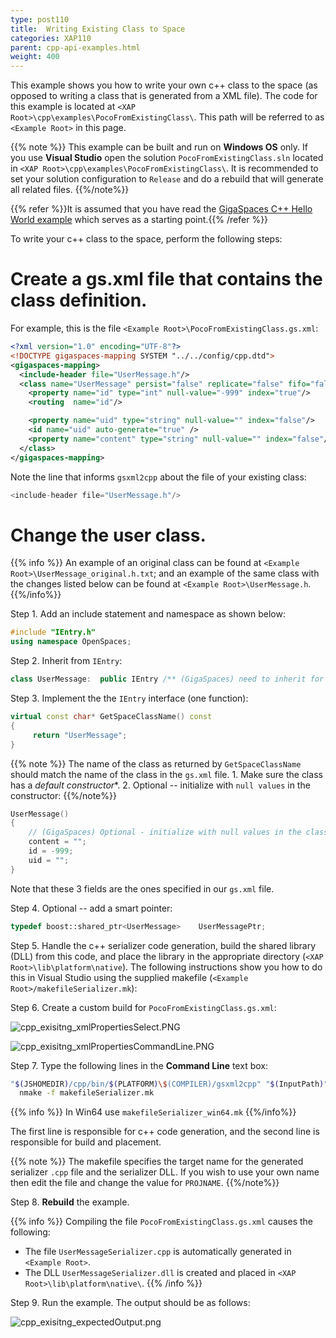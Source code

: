 ```yaml
---
type: post110
title:  Writing Existing Class to Space
categories: XAP110
parent: cpp-api-examples.html
weight: 400
---
```




This example shows you how to write your own c++ class to the space (as opposed to writing a class that is generated from a XML file). The code for this example is located at `<XAP Root>\cpp\examples\PocoFromExistingClass\`. This path will be referred to as `<Example Root>` in this page.

{{% note %}}
This example can be built and run on **Windows OS** only. If you use **Visual Studio** open the solution `PocoFromExistingClass.sln` located in `<XAP Root>\cpp\examples\PocoFromExistingClass\`. It is recommended to set your solution configuration to `Release` and do a rebuild that will generate all related files.
{{%/note%}}

{{% refer %}}It is assumed that you have read the [GigaSpaces C++ Hello World example](./cpp-api-hello-world-example.html) which serves as a starting point.{{% /refer %}}

To write your c++ class to the space, perform the following steps:

# Create a gs.xml file that contains the class definition.

For example, this is the file `<Example Root>\PocoFromExistingClass.gs.xml`:


```xml
<?xml version="1.0" encoding="UTF-8"?>
<!DOCTYPE gigaspaces-mapping SYSTEM "../../config/cpp.dtd">
<gigaspaces-mapping>
  <include-header file="UserMessage.h"/>
  <class name="UserMessage" persist="false" replicate="false" fifo="false" >
    <property name="id" type="int" null-value="-999" index="true"/>
    <routing  name="id"/>

    <property name="uid" type="string" null-value="" index="false"/>
    <id name="uid" auto-generate="true" />
    <property name="content" type="string" null-value="" index="false"/>
  </class>
</gigaspaces-mapping>
```

Note the line that informs `gsxml2cpp` about the file of your existing class:


```cpp
<include-header file="UserMessage.h"/>
```

# Change the user class.

{{% info %}}
An example of an original class can be found at `<Example Root>\UserMessage_original.h.txt`; and an example of the same class with the changes listed below can be found at `<Example Root>\UserMessage.h`.
{{%/info%}}

Step 1. Add an include statement and namespace as shown below:


```cpp
#include "IEntry.h"
using namespace OpenSpaces;
```

Step 2. Inherit from `IEntry`:


```cpp
class UserMessage:  public IEntry /** (GigaSpaces) need to inherit for space operations **/
```

Step 3. Implement the the `IEntry` interface (one function):


```cpp
virtual const char* GetSpaceClassName() const
{
     return "UserMessage";
}
```

{{% note %}}
The name of the class as returned by `GetSpaceClassName` should match the name of the class in the `gs.xml` file.
    1. Make sure the class has a *default constructor**.
    2. Optional -- initialize with `null values` in the constructor:
{{%/note%}}


```cpp
UserMessage()
{
	// (GigaSpaces) Optional - initialize with null values in the class constructor
	content = "";
	id = -999;
	uid = "";
}
```

Note that these 3 fields are the ones specified in our `gs.xml` file.

Step 4. Optional -- add a smart pointer:


```cpp
typedef boost::shared_ptr<UserMessage>    UserMessagePtr;
```

Step 5. Handle the c++ serializer code generation, build the shared library (DLL) from this code, and place the library in the appropriate directory (`<XAP Root>\lib\platform\native`).
The following instructions show you how to do this in Visual Studio using the supplied makefile (`<Example Root>/makefileSerializer.mk`):

Step 6. Create a custom build for `PocoFromExistingClass.gs.xml`:

![cpp_exisitng_xmlPropertiesSelect.PNG](/attachment_files/cpp_exisitng_xmlPropertiesSelect.PNG)

![cpp_exisitng_xmlPropertiesCommandLine.PNG](/attachment_files/cpp_exisitng_xmlPropertiesCommandLine.PNG)

Step 7. Type the following lines in the **Command Line** text box:


```bash
"$(JSHOMEDIR)/cpp/bin/$(PLATFORM)\$(COMPILER)/gsxml2cpp" "$(InputPath)" NA "$(InputDir)\UserMessageSerializer.cpp" DummyHeaderFile
  nmake -f makefileSerializer.mk
```

{{% info %}}
In Win64 use `makefileSerializer_win64.mk`
{{%/info%}}

The first line is responsible for c++ code generation, and the second line is responsible for build and placement.

{{% note %}}
The makefile specifies the target name for the generated serializer `.cpp` file and the serializer DLL. If you wish to use your own name then edit the file and change the value for `PROJNAME`.
{{%/note%}}

Step 8. **Rebuild** the example.

{{% info %}}
Compiling the file `PocoFromExistingClass.gs.xml` causes the following:

- The file `UserMessageSerializer.cpp` is automatically generated in `<Example Root>`.
- The DLL `UserMessageSerializer.dll` is created and placed in `<XAP Root>\lib\platform\native\`.
{{% /info %}}

Step 9. Run the example. The output should be as follows:

![cpp_exisitng_expectedOutput.png](/attachment_files/cpp_exisitng_expectedOutput.png)
